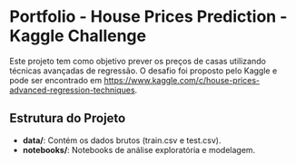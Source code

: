 # Portfolio - House Prices Prediction - Kaggle Challenge

Este projeto tem como objetivo prever os preços de casas utilizando técnicas avançadas de regressão. O desafio foi proposto pelo Kaggle e pode ser encontrado em https://www.kaggle.com/c/house-prices-advanced-regression-techniques.

## Estrutura do Projeto

- **data/**: Contém os dados brutos (train.csv e test.csv).
- **notebooks/**: Notebooks de análise exploratória e modelagem.


